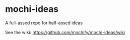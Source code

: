 # mochi-ideas

A full-assed repo for half-assed ideas


See the wiki: https://github.com/mochify/mochi-ideas/wiki
